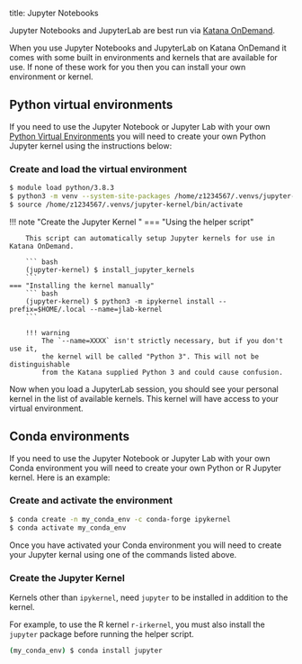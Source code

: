 title: Jupyter Notebooks

Jupyter Notebooks and JupyterLab are best run via [Katana OnDemand](../using_katana/ondemand.md). 

When you use Jupyter Notebooks and JupyterLab on Katana OnDemand it comes with some built in environments and kernels 
that are available for use. If none of these work for you then you can install your own environment or kernel.

## Python virtual environments

If you need to use the Jupyter Notebook or Jupyter Lab with your own 
[Python Virtual Environments](./python.md#python-virtual-environments) you will need to create your own
Python Jupyter kernel using the instructions below:

### Create and load the virtual environment

``` bash
$ module load python/3.8.3
$ python3 -m venv --system-site-packages /home/z1234567/.venvs/jupyter-kernel
$ source /home/z1234567/.venvs/jupyter-kernel/bin/activate
```

!!! note "Create the Jupyter Kernel "
    === "Using the helper script"

        This script can automatically setup Jupyter kernels for use in Katana OnDemand.

        ``` bash
        (jupyter-kernel) $ install_jupyter_kernels
        ```
    === "Installing the kernel manually"
        ``` bash
        (jupyter-kernel) $ python3 -m ipykernel install --prefix=$HOME/.local --name=jlab-kernel
        ```

        !!! warning
            The `--name=XXXX` isn't strictly necessary, but if you don't use it, 
            the kernel will be called "Python 3". This will not be distinguishable
            from the Katana supplied Python 3 and could cause confusion.

Now when you load a JupyterLab session, you should see your personal kernel 
in the list of available kernels. This kernel will have access to your
virtual environment.

## Conda environments

If you need to use the Jupyter Notebook or Jupyter Lab with your own
Conda environment you will need to create your own Python or R Jupyter kernel.
Here is an example:

### Create and activate the environment

``` bash
$ conda create -n my_conda_env -c conda-forge ipykernel
$ conda activate my_conda_env

```
Once you have activated your Conda environment you will need to create your Jupyter kernal using one of the commands listed above.

### Create the Jupyter Kernel 

Kernels other than ``ipykernel``, need ``jupyter`` to be installed in addition to the kernel.

For example, to use the R kernel ``r-irkernel``, you must also install the ``jupyter`` package before running the helper script.

``` bash
(my_conda_env) $ conda install jupyter
```